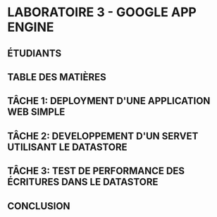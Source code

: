 # LABORATOIRE 3 - GOOGLE APP ENGINE

## ÉTUDIANTS

## TABLE DES MATIÈRES

## TÂCHE 1: DEPLOYMENT D'UNE APPLICATION WEB SIMPLE

## TÂCHE 2: DEVELOPPEMENT D'UN SERVET UTILISANT LE DATASTORE

## TÂCHE 3: TEST DE PERFORMANCE DES ÉCRITURES DANS LE DATASTORE

## CONCLUSION
